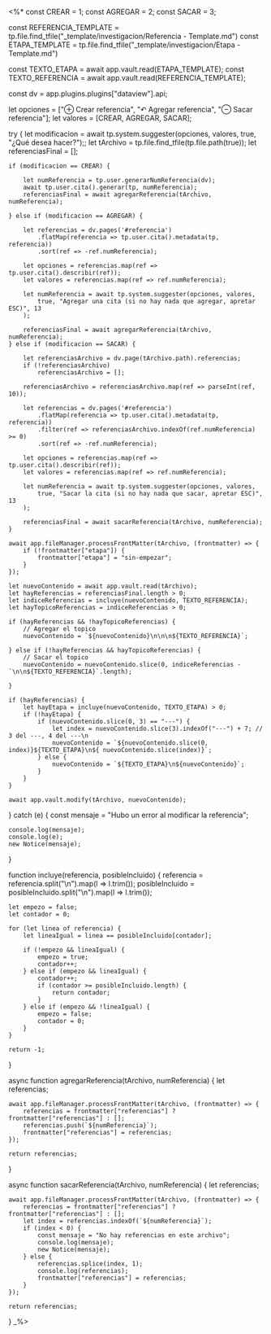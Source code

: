 <%*	
const CREAR = 1;
const AGREGAR = 2;
const SACAR = 3;

const REFERENCIA_TEMPLATE = tp.file.find_tfile("_template/investigacion/Referencia - Template.md")
const ETAPA_TEMPLATE = tp.file.find_tfile("_template/investigacion/Etapa - Template.md")

const TEXTO_ETAPA = await app.vault.read(ETAPA_TEMPLATE);
const TEXTO_REFERENCIA = await app.vault.read(REFERENCIA_TEMPLATE);

const dv = app.plugins.plugins["dataview"].api;

let opciones = ["⊕ Crear referencia", "↶ Agregar referencia", "⊖ Sacar referencia"];
let valores = [CREAR, AGREGAR, SACAR];

try {
    let modificacion = await tp.system.suggester(opciones, valores, true, "¿Qué desea hacer?");;
    let tArchivo = tp.file.find_tfile(tp.file.path(true));
    let referenciasFinal = [];

    if (modificacion == CREAR) {

        let numReferencia = tp.user.generarNumReferencia(dv);
        await tp.user.cita().generar(tp, numReferencia);
        referenciasFinal = await agregarReferencia(tArchivo, numReferencia);
        
    } else if (modificacion == AGREGAR) {

        let referencias = dv.pages('#referencia')
            .flatMap(referencia => tp.user.cita().metadata(tp, referencia))
            .sort(ref => -ref.numReferencia);

        let opciones = referencias.map(ref => tp.user.cita().describir(ref));
        let valores = referencias.map(ref => ref.numReferencia);
        
        let numReferencia = await tp.system.suggester(opciones, valores,
            true, "Agregar una cita (si no hay nada que agregar, apretar ESC)", 13
        );

        referenciasFinal = await agregarReferencia(tArchivo, numReferencia);
    } else if (modificacion == SACAR) {

        let referenciasArchivo = dv.page(tArchivo.path).referencias;
        if (!referenciasArchivo)
            referenciasArchivo = [];
        
        referenciasArchivo = referenciasArchivo.map(ref => parseInt(ref, 10));
        
        let referencias = dv.pages('#referencia')
            .flatMap(referencia => tp.user.cita().metadata(tp, referencia))
            .filter(ref => referenciasArchivo.indexOf(ref.numReferencia) >= 0)
            .sort(ref => -ref.numReferencia);

        let opciones = referencias.map(ref => tp.user.cita().describir(ref));
        let valores = referencias.map(ref => ref.numReferencia);
        
        let numReferencia = await tp.system.suggester(opciones, valores,
            true, "Sacar la cita (si no hay nada que sacar, apretar ESC)", 13
        );

        referenciasFinal = await sacarReferencia(tArchivo, numReferencia);
    }

    await app.fileManager.processFrontMatter(tArchivo, (frontmatter) => {
        if (!frontmatter["etapa"]) {
            frontmatter["etapa"] = "sin-empezar";
        }
    });

    let nuevoContenido = await app.vault.read(tArchivo);
    let hayReferencias = referenciasFinal.length > 0;
    let indiceReferencias = incluye(nuevoContenido, TEXTO_REFERENCIA);
    let hayTopicoReferencias = indiceReferencias > 0;

    if (hayReferencias && !hayTopicoReferencias) {
        // Agregar el topico
        nuevoContenido = `${nuevoContenido}\n\n\n${TEXTO_REFERENCIA}`;

    } else if (!hayReferencias && hayTopicoReferencias) {
        // Sacar el topico
        nuevoContenido = nuevoContenido.slice(0, indiceReferencias - `\n\n${TEXTO_REFERENCIA}`.length);

    } 

    if (hayReferencias) {
        let hayEtapa = incluye(nuevoContenido, TEXTO_ETAPA) > 0;
        if (!hayEtapa) {
            if (nuevoContenido.slice(0, 3) == "---") {
                let index = nuevoContenido.slice(3).indexOf("---") + 7; // 3 del ---, 4 del ---\n
                nuevoContenido = `${nuevoContenido.slice(0, index)}${TEXTO_ETAPA}\n${ nuevoContenido.slice(index)}`;
            } else {
                nuevoContenido = `${TEXTO_ETAPA}\n${nuevoContenido}`;
            }
        }
    }

    await app.vault.modify(tArchivo, nuevoContenido);

} catch (e) {
    const mensaje = "Hubo un error al modificar la referencia";
    
    console.log(mensaje);
    console.log(e);
    new Notice(mensaje);
}

function incluye(referencia, posibleIncluido) {
    referencia = referencia.split("\n").map(l => l.trim());
    posibleIncluido = posibleIncluido.split("\n").map(l => l.trim());
    
    let empezo = false;
    let contador = 0;

    for (let linea of referencia) {
        let lineaIgual = linea == posibleIncluido[contador];

        if (!empezo && lineaIgual) {
            empezo = true;
            contador++;
        } else if (empezo && lineaIgual) {
            contador++;
            if (contador >= posibleIncluido.length) {
                return contador;
            }
        } else if (empezo && !lineaIgual) {
            empezo = false;
            contador = 0;
        }
    }
    
    return -1;
}

async function agregarReferencia(tArchivo, numReferencia) {
    let referencias;

    await app.fileManager.processFrontMatter(tArchivo, (frontmatter) => {
        referencias = frontmatter["referencias"] ? frontmatter["referencias"] : [];
        referencias.push(`${numReferencia}`);
        frontmatter["referencias"] = referencias;
    });

    return referencias;
}

async function sacarReferencia(tArchivo, numReferencia) {
    let referencias;

    await app.fileManager.processFrontMatter(tArchivo, (frontmatter) => {
        referencias = frontmatter["referencias"] ? frontmatter["referencias"] : [];
        let index = referencias.indexOf(`${numReferencia}`);
        if (index < 0) {
            const mensaje = "No hay referencias en este archivo";
            console.log(mensaje);
            new Notice(mensaje);
        } else {
            referencias.splice(index, 1);
            console.log(referencias);
            frontmatter["referencias"] = referencias;
        }
    });

    return referencias;
}
_%>